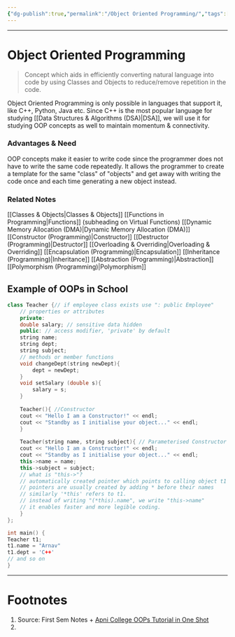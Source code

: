 ```yaml
---
{"dg-publish":true,"permalink":"/Object Oriented Programming/","tags":["Academics","coding"]}
---
```



---
# Object Oriented Programming
> Concept which aids in efficiently converting natural language into code by using Classes and Objects to reduce/remove repetition in the code.

Object Oriented Programming is only possible in languages that support it, like C++, Python, Java etc. Since C++ is the most popular language for studying [[Data Structures & Algorithms (DSA)\|DSA]], we will use it for studying OOP concepts as well to maintain momentum & connectivity.

### Advantages & Need
OOP concepts make it easier to write code since the programmer does not have to write the same code repeatedly. It allows the programmer to create a template for the same "class" of "objects" and get away with writing the code once and each time generating a new object instead.

### Related Notes
[[Classes & Objects\|Classes & Objects]]
[[Functions in Programming\|Functions]] (subheading on Virtual Functions)
[[Dynamic Memory Allocation (DMA)\|Dynamic Memory Allocation (DMA)]]
[[Constructor (Programming)\|Constructor]]
[[Destructor (Programming)\|Destructor]]
[[Overloading & Overriding\|Overloading & Overriding]]
[[Encapsulation (Programming)\|Encapsulation]]
[[Inheritance (Programming)\|Inheritance]]
[[Abstraction (Programming)\|Abstraction]]
[[Polymorphism (Programming)\|Polymorphism]]

## Example of OOPs in School
```CPP
class Teacher {// if employee class exists use ": public Employee"
	// properties or attributes
	private:
	double salary; // sensitive data hidden
	public: // access modifier, 'private' by default
	string name;
	string dept;
	string subject;
	// methods or member functions
	void changeDept(string newDept){
		dept = newDept;
	}
	void setSalary (double s){
		salary = s;
	}
	
	Teacher(){ //Constructor
	cout << "Hello I am a Constructor!" << endl;
	cout << "Standby as I initialise your object..." << endl;
	}
	
	Teacher(string name, string subject){ // Parameterised Constructor
	cout << "Hello I am a Constructor!" << endl;
	cout << "Standby as I initialise your object..." << endl;
	this->name = name;
	this->subject = subject;
	// what is "this->"?
	// automatically created pointer which points to calling object t1
	// pointers are usually created by adding * before their names
	// similarly '*this' refers to t1.
	// instead of writing "(*this).name", we write "this->name"
	// it enables faster and more legible coding. 
	}
};

int main() {
Teacher t1;
t1.name = "Arnav"
t1.dept = 'C++'
// and so on
}
```


---
# Footnotes
1. Source: First Sem Notes + [Apni College OOPs Tutorial in One Shot](https://youtu.be/mlIUKyZIUUU?feature=shared)
2. 